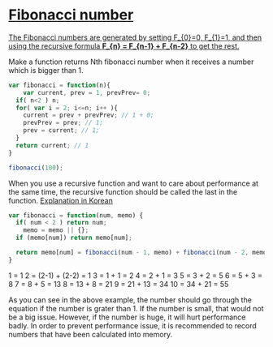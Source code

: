 # [Fibonacci number](https://en.wikipedia.org/wiki/Fibonacci_number)

[The Fibonacci numbers are generated by setting F_{0}=0, F_{1}=1, and then using the recursive formula **F_{n} = F_{n-1} + F_{n-2}** to get the rest.](https://www.math.hmc.edu/funfacts/ffiles/10002.4-5.shtml)

Make a function returns Nth fibonacci number when it receives a number which is bigger than 1.

```javascript
var fibonacci = function(n){
    var current, prev = 1, prevPrev= 0;
  if( n<2 ) n;
  for( var i = 2; i<=n; i++ ){
    current = prev + prevPrev; // 1 + 0;
    prevPrev = prev; // 1;
    prev = current; // 1;
  }
  return current; // 1
}

fibonacci(100);
```
When you use a recursive function and want to care about performance at the same time, the recursive function should be called the last in the function.
[Explanation in Korean](http://ledgku.tistory.com/37)


```javascript
var fibonacci = function(num, memo) {
  if( num < 2 ) return num;
    memo = memo || {};
  if (memo[num]) return memo[num];

  return memo[num] = fibonacci(num - 1, memo) + fibonacci(num - 2, memo);
}
```

1 = 1
2 = (2-1) + (2-2) = 1
3 = 1 + 1 = 2
4 = 2 + 1 = 3
5 = 3 + 2 = 5
6 = 5 + 3 = 8
7 = 8 + 5 = 13
8 = 13 + 8 = 21
9 = 21 + 13 = 34
10 = 34 + 21 = 55

As you can see in the above example, the number should go through the equation if the number is grater than 1.
If the number is small, that would not be a big issue. However, if the number is huge, it will hurt performance badly.
In order to prevent performance issue, it is recommended to record numbers that have been calculated into memory.













